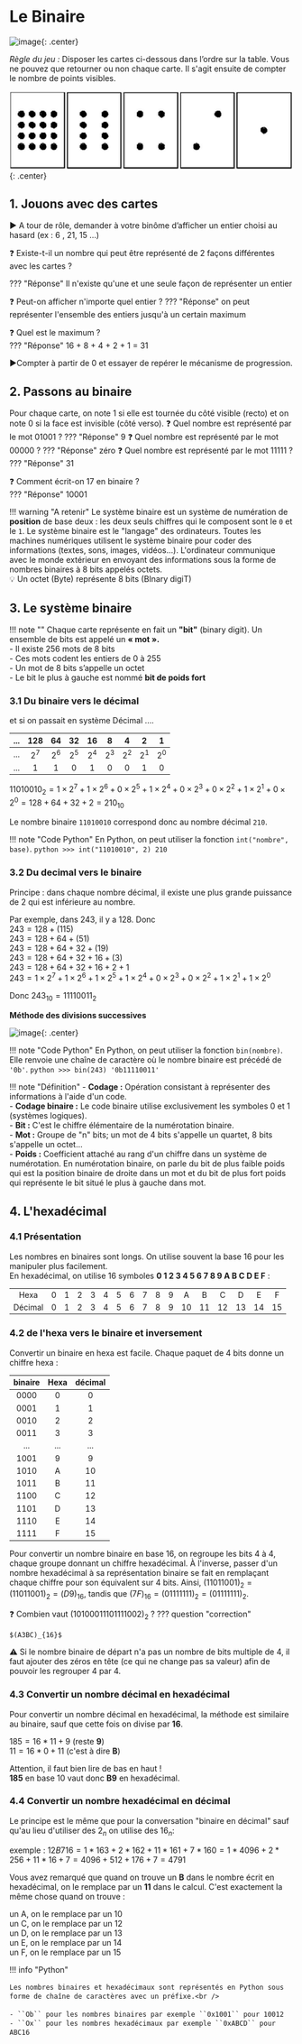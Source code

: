 # Le Binaire

![image](../data/BO.png){: .center}


_Règle du jeu :_ Disposer les cartes ci-dessous dans l’ordre sur la table. Vous ne pouvez que retourner ou non chaque carte. Il s'agit ensuite de compter le nombre de points visibles.

![Jeu de carte TOY5](../data/toy5.png){: .center}

## 1. Jouons avec des cartes
:arrow_forward: A tour de rôle, demander à votre binôme d’afficher un entier choisi au hasard (ex :  6 , 21, 15 …)

:question: Existe-t-il un nombre qui peut être représenté de 2 façons différentes avec les cartes ?

??? "Réponse"
	Il n'existe qu'une et une seule façon de représenter un entier

:question: Peut-on afficher n'importe quel entier ? 
??? "Réponse"
	on peut représenter l'ensemble des entiers jusqu'à un certain maximum

:question: Quel est le maximum ?  
??? "Réponse"
	16 + 8 + 4 + 2 + 1 = 31 <br />

:arrow_forward:Compter à partir de 0 et essayer de repérer le mécanisme de progression.

## 2. Passons au binaire
Pour chaque carte,  on note 1  si elle est tournée du côté visible (recto) et   on note 0  si la face est invisible (côté verso).
:question: Quel nombre est représenté par le mot  01001 ? 
??? "Réponse"
	9
:question: Quel nombre est représenté par le mot  00000 ? 
??? "Réponse"
	zéro
:question: Quel nombre est représenté par le mot  11111 ? 
??? "Réponse"
	31

:question: Comment écrit-on 17 en binaire ?  
??? "Réponse"
	10001


!!! warning "A retenir" 
	Le système binaire est un système de numération de **position** de base deux : les deux seuls chiffres qui le composent sont le `0` et le `1`. Le système binaire est le "langage" des ordinateurs. Toutes les machines numériques utilisent le système binaire pour coder des informations (textes, sons, images, vidéos…). L'ordinateur communique avec le monde extérieur en envoyant des informations sous la forme de nombres binaires à 8 bits appelés octets.<br />
	:bulb: Un octet (Byte) représente 8 bits (BInary digiT)


## 3. Le système binaire

!!! note ""
	Chaque carte représente en fait un **"bit"** (binary digit). Un ensemble de bits est appelé un **« mot ».**  <br />
	- Il existe 256 mots de 8 bits <br />
	- Ces mots codent les entiers de 0  à 255     <br />
	- Un mot de 8 bits s’appelle  un octet<br />
	- Le bit le plus à gauche est nommé **bit de poids fort**
	
### 3.1 Du binaire vers le décimal	

et si on passait en système Décimal ….

|...|128|64|32|16|8|4|2|1|
|:---:|:---:|:---:|:---:|:---:|:---:|:---:|:---:|:---:|
|...|$2^7$|$2^6$|$2^5$|$2^4$|$2^3$|$2^2$|$2^1$|$2^0$|
|...|1|1|0|1|0|0|1|0|

 $11010010_2=1 \times 2^7+ 1 \times 2^6+0 \times 2^5+1 \times 2^4+0 \times 2^3+0 \times 2^2+1 \times 2^1+0 \times 2^0=128+64+32+2=210_{10}$
 
 Le nombre binaire `11010010` correspond donc au nombre décimal `210`.
 

!!! note "Code Python"
    En Python, on peut utiliser la fonction `int("nombre", base)`.
    ```python
    >>> int("11010010", 2)
    210
    ```

### 3.2 Du decimal vers le binaire		

Principe : dans chaque nombre décimal, il existe une plus grande puissance de 2 qui est inférieure au nombre. 

Par exemple, dans 243, il y a 128. Donc   
$243=128 + (115)$   
$243=128+64+(51)$     
$243=128+64+32+(19)$    
$243=128+64+32+16+(3)$   
$243=128+64+32+16+2+1$  
$243=1 \times 2^7+ 1 \times 2^6+1 \times 2^5+1 \times 2^4+0 \times 2^3+0 \times 2^2+1 \times 2^1+1 \times 2^0$

Donc $243_{10}=11110011_2$

**Méthode des divisions successives**

![image](../data/div_successives.gif){: .center}

!!! note "Code Python"
    En Python, on peut utiliser la fonction `bin(nombre)`. Elle renvoie une chaîne de caractère où le nombre binaire est précédé de `'0b'`.
    ```python
    >>> bin(243)
    '0b11110011'
    ```

!!! note "Définition"
	- **Codage :** Opération consistant à représenter des informations à l'aide d'un code.<br />
	- **Codage binaire :** Le code binaire utilise exclusivement les symboles 0 et 1 (systèmes logiques).<br />
	- **Bit :** C'est le chiffre élémentaire de la numérotation binaire.<br />
	- **Mot :** Groupe de "n" bits; un mot de 4 bits s'appelle un quartet, 8 bits s'appelle un octet...<br />
	- **Poids :** Coefficient attaché au rang d'un chiffre dans un système de numérotation. En numérotation binaire, on parle du bit de plus faible poids qui est la position binaire de droite dans un mot et du bit de plus fort poids qui représente le bit situé le plus à gauche dans mot.

## 4. L'hexadécimal

### 4.1 Présentation

Les nombres en binaires sont longs. On utilise souvent la base 16 pour les manipuler plus facilement.<br />
En hexadécimal, on utilise 16 symboles **0 1 2 3 4 5 6 7 8 9 A B C D E F** :

| | | | | | | | | | | | | | | | | |
|:--:|:--:|:--:|:--:|:--:|:--:|:--:|:--:|:--:|:--:|:--:|:--:|:--:|:--:|:--:|:--:|:--:|
|Hexa| 0 |1| 2| 3| 4| 5| 6| 7| 8| 9| A| B| C| D| E|F|
|Décimal| 0 |1| 2| 3| 4| 5| 6| 7| 8| 9| 10| 11| 12| 13| 14 |15|


### 4.2 de l'hexa vers le binaire et inversement

Convertir un binaire en hexa est facile. Chaque paquet de 4 bits donne un chiffre hexa :

|binaire|Hexa|décimal|
|:--:|:--:|:--:|
|0000|0|0|
|0001|1|1|
|0010|2|2|
|0011|3|3|
|...|...|...|
|1001|9|9|
|1010|A|10|
|1011|B|11|
|1100|C|12|
|1101|D|13|
|1110|E|14|
|1111|F|15|


Pour convertir un nombre binaire en base 16, on regroupe les bits 4 à 4, chaque groupe donnant un chiffre hexadécimal. À l'inverse, passer d'un nombre hexadécimal à sa représentation binaire se fait en remplaçant chaque chiffre pour son équivalent sur 4 bits. Ainsi, $(11011001)_{2}=(1101 1001)_{2}=(D9)_{16}$, tandis que $(7F)_{16}=(0111 1111)_{2}=(01111111)_{2}$.

:question: Combien vaut $(1010 0011 1011 11002)_{2}$ ?
??? question "correction" 

	$(A3BC)_{16}$

:warning: Si le nombre binaire de départ n'a pas un nombre de bits multiple de 4, il faut ajouter des zéros en tête (ce qui ne change pas sa valeur) afin de pouvoir les regrouper 4 par 4.

### 4.3 Convertir un nombre décimal en hexadécimal

Pour convertir un nombre décimal en hexadécimal, la méthode est similaire au binaire, sauf que cette fois on divise par **16**.

$185 = 16 * 11 + 9$ (reste **9**)<br />
$11 = 16 * 0 + 11$ (c'est à dire **B**)<br />

Attention, il faut bien lire de bas en haut !<br />
**185** en base 10 vaut donc **B9** en hexadécimal.

### 4.4 Convertir un nombre hexadécimal en décimal

Le principe est le même que pour la conversation "binaire en décimal" sauf qu'au lieu d'utiliser des $2_{n}$ on utilise des $16_{n}$:<br />

exemple : $12B716 = 1*163 + 2*162 + 11*161 + 7*160 = 1*4096 + 2*256 + 11*16 + 7= 4096 + 512 + 176 + 7 = 4791$

Vous avez remarqué que quand on trouve un **B** dans le nombre écrit en hexadécimal, on le remplace par un **11** dans le calcul. C'est exactement la même chose quand on trouve :

un A, on le remplace par un 10 <br />
un C, on le remplace par un 12 <br />
un D, on le remplace par un 13 <br />
un E, on le remplace par un 14 <br />
un F, on le remplace par un 15 <br />

!!! info "Python"
	
	Les nombres binaires et hexadécimaux sont représentés en Python sous forme de chaîne de caractères avec un préfixe.<br />

	- ``Ob`` pour les nombres binaires par exemple ``0x1001`` pour 10012
	- ``Ox`` pour les nombres hexadécimaux par exemple ``0xABCD`` pour ABC16